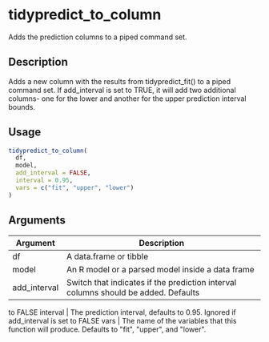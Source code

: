 # tidypredict_to_column


Adds the prediction columns to a piped command set.




## Description

Adds a new column with the results from tidypredict_fit() to a piped command set.
If add_interval is set to TRUE, it will add two additional columns- one
for the lower and another for the upper prediction interval bounds.





## Usage
```r
tidypredict_to_column(
  df,
  model,
  add_interval = FALSE,
  interval = 0.95,
  vars = c("fit", "upper", "lower")
)
```




## Arguments


Argument      |Description
------------- |----------------
df | A data.frame or tibble
model | An R model or a parsed model inside a data frame
add_interval | Switch that indicates if the prediction interval columns should be added. Defaults
to FALSE
interval | The prediction interval, defaults to 0.95. Ignored if add_interval is set to
FALSE
vars | The name of the variables that this function will produce. Defaults to "fit", "upper", and "lower".






